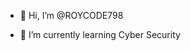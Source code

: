 - 👋 Hi, I’m @ROYCODE798

- 🌱 I’m currently learning Cyber Security




<!---
ROYCODE798/ROYCODE798 is a ✨ special ✨ repository because its `README.md` (this file) appears on your GitHub profile.
You can click the Preview link to take a look at your changes.
--->
